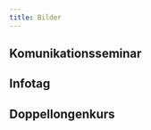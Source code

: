 ```yaml
---
title: Bilder
---
```

## Komunikationsseminar

<!-- {{:kurse:pict4465.jpg?240|}}{{:grundschulseminar_i.jpg?240}}
{{:grundschulseminar_ii.jpg?240}}{{:grundschulseminar_v.jpg?240}}
{{:grundschulseminar_vii.jpg?240}}{{:grundschulseminar_vi.jpg?240}} -->


## Infotag

<!-- {{:infotag_i.jpg?240}}{{:infotag_iii.jpg?240}}
{{:p7030093.jpg?240}}{{:kurse:p7030088.jpg?240|}} -->


##  Doppellongenkurs

<!-- {{:dl_kurs_09_trockenuebungen.jpg?240}}{{:dl_kurs_09_erste_versuche_i.jpg?240}}
{{:tanja_martina.jpg?240}}{{:handwechsel.jpg?240}}
{{:theorie_iii.jpg?240}}{{:doppellongen_kurs_iii.jpg?240}}
{{{:praxis_vii.jpg?240}}{{:kurse:pict4205.jpg?240|}}
{{:kurse:pict4232.jpg?240|}}{{:kurse:pict4286.jpg?240|}} -->
